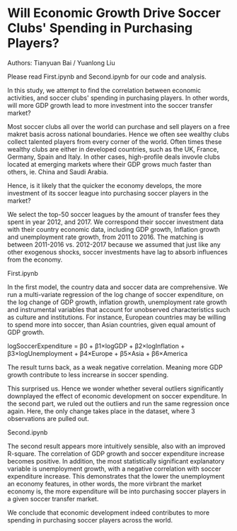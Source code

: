 # Will Economic Growth Drive Soccer Clubs' Spending in Purchasing Players?
Authors:
  Tianyuan Bai /
  Yuanlong Liu  

  Please read First.ipynb and Second.ipynb for our code and analysis.

  In this study, we attempt to find the correlation between economic activities, and soccer clubs' spending in purchasing players. In other words, will more GDP growth lead to more investment into the soccer transfer market?

  Most soccer clubs all over the world can purchase and sell players on a free makret basis across national boundaries. Hence we often see wealthy clubs collect talented players from every corner of the world. Often times these wealthy clubs are either in developed countries, such as the UK, France, Germany, Spain and Italy. In other cases, high-profile deals invovle clubs located at emerging markets where their GDP grows much faster than others, ie. China and Saudi Arabia.

  Hence, is it likely that the quicker the economy develops, the more investment of its soccer league into purchasing soccer players in the market?

  We select the top-50 soccer leagues by the amount of transfer fees they spent in year 2012, and 2017. We correspond their soccer investment data with their country economic data, including GDP growth, Inflation growth and unemployment rate growth, from 2011 to 2016. The matching is between 2011-2016 vs. 2012-2017 because we assumed that just like any other exogenous shocks, soccer investments have lag to absorb influences from the economy.

First.ipynb

  In the first model, the country data and soccer data are comprehensive. We run a multi-variate regression of the log change of soccer expenditure, on the log change of GDP growth, inflation growth, unemployment rate growth and instrumental variables that account for unobserved characteristics such as culture and institutions. For instance, European countries may be willing to spend more into soccer, than Asian countries, given equal amount of GDP growth.

  logSoccerExpenditure = β0 + β1×logGDP + β2×logInflation + β3×logUnemployment + β4×Europe + β5×Asia + β6×America

  The result turns back, as a weak negative correlation. Meaning more GDP growth contribute to less increarse in soccer spending.

  This surprised us. Hence we wonder whether several outliers significantly downplayed the effect of economic development on soccer expenditure. In the second part, we ruled out the outliers and run the same regression once again. Here, the only change takes place in the dataset, where 3 observations are pulled out.

Second.ipynb

  The second result appears more intuitively sensible, also with an improved R-square. The correlation of GDP growth and soccer expenditure increase becomes positive. In addition, the most statistically significant explanatory variable is unemployment growth, with a negative correlation with soccer expenditure increase. This demonstrates that the lower the unemployment an economy features, in other words, the more virbrant the market economy is, the more expenditure will be into purchasing soccer players in a given soccer transfer market.

  We conclude that economic development indeed contributes to more spending in purchasing soccer players across the world.
